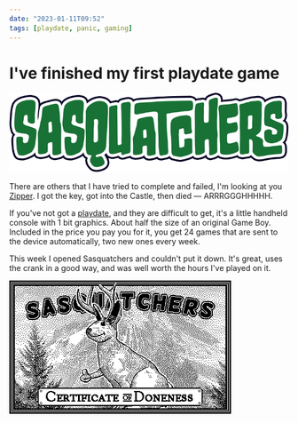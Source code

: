 ```yaml
---
date: "2023-01-11T09:52"
tags: [playdate, panic, gaming]
---
```


# I've finished my first playdate game
<!-- truncate -->

[![Sasquatchers logo](https://raw.githubusercontent.com/PhilStollery/phils.weblog.lol/master/images/Sasquatchers-feature-title.png)](https://play.date/games/sasquatchers)

There are others that I have tried to complete and failed, I'm looking at you [Zipper](https://play.date/games/zipper/). I got the key, got into the Castle, then died — ARRRGGGHHHHH.

If you've not got a [playdate](https://play.date/), and they are difficult to get, it's a little handheld console with 1 bit graphics. About half the size of an original Game Boy. Included in the price you pay you for it, you get 24 games that are sent to the device automatically, two new ones every week. 

This week I opened Sasquatchers and couldn't put it down. It's great, uses the crank in a good way, and was well worth the hours I've played on it.

![Certificate of doneness — a screenshot capture on the playdate from the Sasquatch game. It is a picture of a certificate with a stag giving a thumbs up. At the bottom, the text reads Certificate of doneness.](https://raw.githubusercontent.com/PhilStollery/phils.weblog.lol/master/images/Sasquatchers%202023-01-10%2022.09.58.gif)

